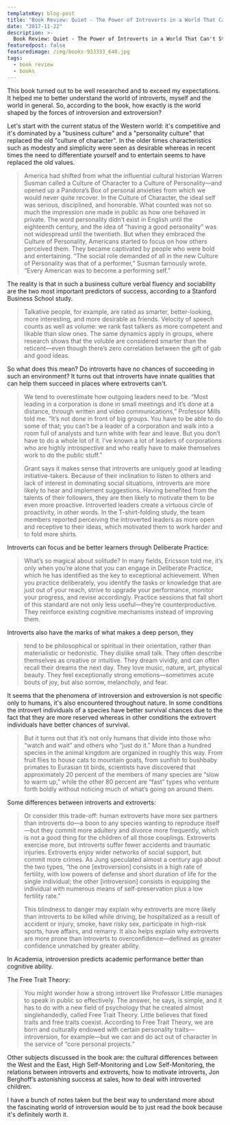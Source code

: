 ```yaml
---
templateKey: blog-post
title: "Book Review: Quiet - The Power of Introverts in a World That Can't Stop Talking by Susan Cain"
date: "2017-11-22"
description: >-
  Book Review: Quiet - The Power of Introverts in a World That Can't Stop Talking by Susan Cain
featuredpost: false
featuredimage: /img/books-933333_640.jpg
tags:
  - book review
  - books
---
```


This book turned out to be well researched and to exceed my expectations. It helped me to better understand the world of introverts, myself and the world in general. So, according to the book, how exactly is the world shaped by the forces of introversion and extroversion?

Let's start with the current status of the Western world: it's competitive and it's dominated by a "business culture" and a "personality culture" that replaced the old "culture of character". In the older times characteristics such as modesty and simplicity were seen as desirable whereas in recent times the need to differentiate yourself and to entertain seems to have replaced the old values.

> America had shifted from what the influential cultural historian Warren Susman called a Culture of Character to a Culture of Personality—and opened up a Pandora’s Box of personal anxieties from which we would never quite recover. In the Culture of Character, the ideal self was serious, disciplined, and honorable. What counted was not so much the impression one made in public as how one behaved in private. The word personality didn’t exist in English until the eighteenth century, and the idea of “having a good personality” was not widespread until the twentieth. But when they embraced the Culture of Personality, Americans started to focus on how others perceived them. They became captivated by people who were bold and entertaining. “The social role demanded of all in the new Culture of Personality was that of a performer,” Susman famously wrote. “Every American was to become a performing self.”

The reality is that in such a business culture verbal fluency and sociability are the two most important predictors of success, according to a Stanford Business School study.

> Talkative people, for example, are rated as smarter, better-looking, more interesting, and more desirable as friends. Velocity of speech counts as well as volume: we rank fast talkers as more competent and likable than slow ones. The same dynamics apply in groups, where research shows that the voluble are considered smarter than the reticent—even though there’s zero correlation between the gift of gab and good ideas.

So what does this mean? Do introverts have no chances of succeeding in such an environment? It turns out that introverts have innate qualities that can help them succeed in places where extroverts can't.

> We tend to overestimate how outgoing leaders need to be. “Most leading in a corporation is done in small meetings and it’s done at a distance, through written and video communications,” Professor Mills told me. “It’s not done in front of big groups. You have to be able to do some of that; you can’t be a leader of a corporation and walk into a room full of analysts and turn white with fear and leave. But you don’t have to do a whole lot of it. I’ve known a lot of leaders of corporations who are highly introspective and who really have to make themselves work to do the public stuff.”
> 
> Grant says it makes sense that introverts are uniquely good at leading initiative-takers. Because of their inclination to listen to others and lack of interest in dominating social situations, introverts are more likely to hear and implement suggestions. Having benefited from the talents of their followers, they are then likely to motivate them to be even more proactive. Introverted leaders create a virtuous circle of proactivity, in other words. In the T-shirt-folding study, the team members reported perceiving the introverted leaders as more open and receptive to their ideas, which motivated them to work harder and to fold more shirts.

Introverts can focus and be better learners through Deliberate Practice:

> What’s so magical about solitude? In many fields, Ericsson told me, it’s only when you’re alone that you can engage in Deliberate Practice, which he has identified as the key to exceptional achievement. When you practice deliberately, you identify the tasks or knowledge that are just out of your reach, strive to upgrade your performance, monitor your progress, and revise accordingly. Practice sessions that fall short of this standard are not only less useful—they’re counterproductive. They reinforce existing cognitive mechanisms instead of improving them.

Introverts also have the marks of what makes a deep person, they

> tend to be philosophical or spiritual in their orientation, rather than materialistic or hedonistic. They dislike small talk. They often describe themselves as creative or intuitive. They dream vividly, and can often recall their dreams the next day. They love music, nature, art, physical beauty. They feel exceptionally strong emotions—sometimes acute bouts of joy, but also sorrow, melancholy, and fear.

It seems that the phenomena of introversion and extroversion is not specific only to humans, it's also encountered throughout nature. In some conditions the introvert individuals of a species have better survival chances due to the fact that they are more reserved whereas in other conditions the extrovert individuals have better chances of survival.

> But it turns out that it’s not only humans that divide into those who “watch and wait” and others who “just do it.” More than a hundred species in the animal kingdom are organized in roughly this way. From fruit flies to house cats to mountain goats, from sunfish to bushbaby primates to Eurasian tit birds, scientists have discovered that approximately 20 percent of the members of many species are “slow to warm up,” while the other 80 percent are “fast” types who venture forth boldly without noticing much of what’s going on around them.

Some differences between introverts and extroverts:

> Or consider this trade-off: human extroverts have more sex partners than introverts do—a boon to any species wanting to reproduce itself—but they commit more adultery and divorce more frequently, which is not a good thing for the children of all those couplings. Extroverts exercise more, but introverts suffer fewer accidents and traumatic injuries. Extroverts enjoy wider networks of social support, but commit more crimes. As Jung speculated almost a century ago about the two types, “the one \[extroversion\] consists in a high rate of fertility, with low powers of defense and short duration of life for the single individual; the other \[introversion\] consists in equipping the individual with numerous means of self-preservation plus a low fertility rate.”
> 
> This blindness to danger may explain why extroverts are more likely than introverts to be killed while driving, be hospitalized as a result of accident or injury, smoke, have risky sex, participate in high-risk sports, have affairs, and remarry. It also helps explain why extroverts are more prone than introverts to overconfidence—defined as greater confidence unmatched by greater ability.

In Academia, introversion predicts academic performance better than cognitive ability.

The Free Trait Theory:

> You might wonder how a strong introvert like Professor Little manages to speak in public so effectively. The answer, he says, is simple, and it has to do with a new field of psychology that he created almost singlehandedly, called Free Trait Theory. Little believes that fixed traits and free traits coexist. According to Free Trait Theory, we are born and culturally endowed with certain personality traits—introversion, for example—but we can and do act out of character in the service of “core personal projects.”

Other subjects discussed in the book are: the cultural differences between the West and the East, High Self-Monitoring and Low Self-Monitoring, the relations between introverts and extroverts, how to motivate introverts, Jon Berghoff’s astonishing success at sales, how to deal with introverted children.

I have a bunch of notes taken but the best way to understand more about the fascinating world of introversion would be to just read the book because it's definitely worth it.
